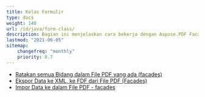 ```yaml
---
title: Kelas Formulir
type: docs
weight: 140
url: /id/java/form-class/
description: Bagian ini menjelaskan cara bekerja dengan Aspose.PDF Facades menggunakan Kelas Formulir.
lastmod: "2021-06-05"
sitemap:
    changefreq: "monthly"
    priority: 0.7
---
```


- [Ratakan semua Bidang dalam File PDF yang ada (facades)](/pdf/id/java/flatten-all-fields/)
- [Ekspor Data ke XML, ke FDF dari File PDF (Facades)](/pdf/id/java/export-data-into-a-pdf-file-facades/)
- [Impor Data ke dalam File PDF - facades](/pdf/id/java/import-data-into-a-pdf-file-facades/)
